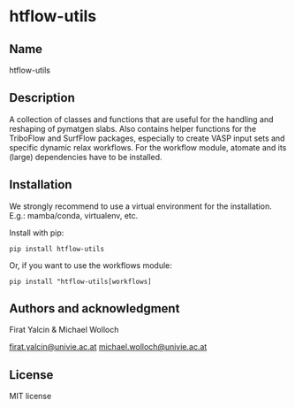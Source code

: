 # htflow-utils

## Name
htflow-utils

## Description
A collection of classes and functions that are useful for the handling and reshaping of pymatgen slabs. Also contains helper functions for the TriboFlow and SurfFlow packages, especially to create VASP input sets and specific dynamic relax workflows. For the workflow module, atomate and its (large) dependencies have to be installed.

## Installation
We strongly recommend to use a virtual environment for the installation. E.g.: mamba/conda, virtualenv, etc.

Install with pip:

`pip install htflow-utils`

Or, if you want to use the workflows module:

`pip install "htflow-utils[workflows]`

## Authors and acknowledgment
Firat Yalcin & Michael Wolloch

firat.yalcin@univie.ac.at michael.wolloch@univie.ac.at

## License
MIT license
